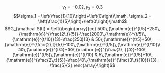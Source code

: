 $$\gamma_1 = -0.02, \gamma_2 = 0.3$$$$\sigma_1 = \left(\frac{1}{10}\right)+\left(0\right)\jmath, \sigma_2 = \left(\frac{1}{5}\right)+\left(0\right)\jmath$$$$G_{\mathcal S}(t) = \left(\begin{array}{cc} 500\,{\mathrm{e}}^{t/5}+250\,{\mathrm{e}}^{\frac{2\,t}{5}}-\frac{2000\,{\mathrm{e}}^{t/5}\,{\mathrm{e}}^{t/10}}{3}-\frac{250}{3} & 50\,{\mathrm{e}}^{t/5}+50\,{\mathrm{e}}^{\frac{2\,t}{5}}-100\,{\mathrm{e}}^{t/5}\,{\mathrm{e}}^{t/10}\\ 50\,{\mathrm{e}}^{t/5}+50\,{\mathrm{e}}^{\frac{2\,t}{5}}-100\,{\mathrm{e}}^{t/5}\,{\mathrm{e}}^{t/10} & 5\,{\mathrm{e}}^{t/5}+10\,{\mathrm{e}}^{\frac{2\,t}{5}}-\frac{40\,{\mathrm{e}}^{\frac{3\,t}{10}}}{3}-\frac{5}{3} \end{array}\right)$$